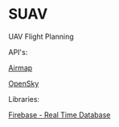# SUAV
UAV Flight Planning

API's:

[Airmap](https://www.airmap.com/)

[OpenSky](https://opensky-network.org/)

Libraries:

[Firebase - Real Time Database](https://console.firebase.google.com/u/0/project/uav-bdb37/database/uav-bdb37-default-rtdb/data)
